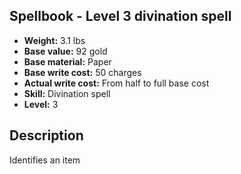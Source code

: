 ## Spellbook - Level 3 divination spell

- **Weight:** 3.1 lbs
- **Base value:** 92 gold
- **Base material:** Paper
- **Base write cost:** 50 charges
- **Actual write cost:** From half to full base cost
- **Skill:** Divination spell
- **Level:** 3

## Description

Identifies an item
